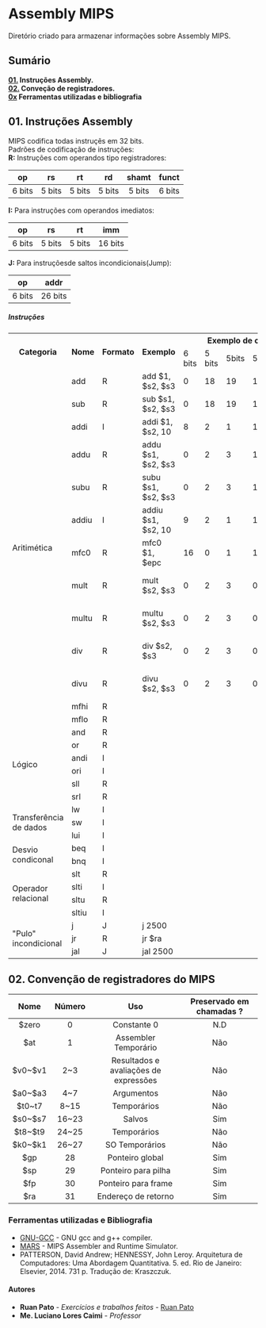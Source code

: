 # Assembly MIPS

Diretório criado para armazenar informações sobre Assembly MIPS.

## Sumário ##
**[01.](#01-instru%C3%A7%C3%B5es-assembly) Instruções Assembly.**  
**[02.](#02-conven%C3%A7%C3%A3o-de-registradores-do-mips) Conveção de registradores.**  
**[0x](#ferramentas-utilizadas-e-bibliografia) Ferramentas utilizadas e bibliografia**

## 01. Instruções Assembly ##
MIPS codifica todas instruçẽs em 32 bits.  
Padrões de codificação de instruções:  
**R:** Instruções com operandos tipo registradores:


|   op   	|   rs   	|   rt   	|   rd   	|  shamt 	|  funct 	|
|:------:	|:------:	|:------:	|:------:	|:------:	|:------:	|
| 6 bits 	| 5 bits 	| 5 bits 	| 5 bits 	| 5 bits 	| 6 bits 	|


**I:** Para instruções com operandos imediatos:


|   op   	|   rs   	|   rt   	|   imm   	|
|:------:	|:------:	|:------:	|:-------:	|
| 6 bits 	| 5 bits 	| 5 bits 	| 16 bits 	|


**J:** Para instruçõesde saltos incondicionais(Jump):


|   op   	|   addr  	|
|:------:	|:-------:	|
| 6 bits 	| 26 bits 	|

##### Instruções #####
<table>
  <tr>
    <th rowspan="2">Categoria</th>
    <th rowspan="2">Nome</th>
    <th rowspan="2">Formato</th>
    <th rowspan="2">Exemplo</th>
    <th colspan="6">Exemplo de codificação</th>
    <th rowspan="2">Significado</th>
    <th rowspan="2">Comentários</th>
  </tr>
  <tr>
    <td>6 bits</td>
    <td>5 bits</td>
    <td>5bits</td>
    <td>5bits</td>
    <td>5bits</td>
    <td>6bits</td>
  </tr>
  <tr>
    <td rowspan="13">Aritimética</td>
    <td>add<br></td>
    <td>R</td>
    <td>add $1, $s2, $s3</td>
    <td>0</td>
    <td>18</td>
    <td>19</td>
    <td>17</td>
    <td>0</td>
    <td>31<br></td>
    <td>$s1=$s2+$s3<br></td>
    <td>overflow</td>
  </tr>
  <tr>
    <td>sub</td>
    <td>R</td>
    <td>sub $s1, $s2, $s3</td>
    <td>0</td>
    <td>18</td>
    <td>19</td>
    <td>17</td>
    <td>0</td>
    <td>34</td>
    <td>$s1=$s2-$s3</td>
    <td>overflow</td>
  </tr>
  <tr>
    <td>addi</td>
    <td>I</td>
    <td>addi $1, $s2, 10</td>
    <td>8</td>
    <td>2</td>
    <td>1</td>
    <td colspan="3">100</td>
    <td>$s1=$s2+10</td>
    <td>overflow<br></td>
  </tr>
  <tr>
    <td>addu</td>
    <td>R</td>
    <td>addu $s1, $s2, $s3</td>
    <td>0<br></td>
    <td>2</td>
    <td>3</td>
    <td>1</td>
    <td>0</td>
    <td>33</td>
    <td>$s1=$s2+$s3</td>
    <td>no-overflow</td>
  </tr>
  <tr>
    <td>subu</td>
    <td>R</td>
    <td>subu $s1, $s2, $s3<br></td>
    <td>0</td>
    <td>2</td>
    <td>3</td>
    <td>1</td>
    <td>0</td>
    <td>35</td>
    <td>$s1=$s2-$s3</td>
    <td>no-overflow<br></td>
  </tr>
  <tr>
    <td>addiu</td>
    <td>I</td>
    <td>addiu $s1, $s2, 10</td>
    <td>9</td>
    <td>2</td>
    <td>1</td>
    <td colspan="3">10</td>
    <td>$s1=$s2+$s3</td>
    <td>no-overflow</td>
  </tr>
  <tr>
    <td>mfc0</td>
    <td>R</td>
    <td>mfc0 $1, $epc<br></td>
    <td>16</td>
    <td>0</td>
    <td>1</td>
    <td>14</td>
    <td>0</td>
    <td>0</td>
    <td>$s1=$epc</td>
    <td></td>
  </tr>
  <tr>
    <td>mult</td>
    <td>R</td>
    <td>mult $s2, $s3<br></td>
    <td>0</td>
    <td>2</td>
    <td>3</td>
    <td>0</td>
    <td>0</td>
    <td>24<br></td>
    <td>Hi,Lo = $s2*$s3</td>
    <td>64-signed product in Hi, Lo regs</td>
  </tr>
  <tr>
    <td>multu</td>
    <td>R</td>
    <td>multu $s2, $s3</td>
    <td>0</td>
    <td>2</td>
    <td>3</td>
    <td>0</td>
    <td>0</td>
    <td>25</td>
    <td>Hi,Lo = $s2*$s3</td>
    <td>64-signed product in Hi, Lo regs<br></td>
  </tr>
  <tr>
    <td>div<br></td>
    <td>R</td>
    <td>div $s2, $s3</td>
    <td>0</td>
    <td>2</td>
    <td>3</td>
    <td>0</td>
    <td>0</td>
    <td>26</td>
    <td>Lo = $s2/$s3<br>Hi = $s2%$s3<br></td>
    <td>Lo=quotient<br>Hi=remainder<br></td>
  </tr>
  <tr>
    <td>divu</td>
    <td>R</td>
    <td>divu $s2, $s3</td>
    <td>0</td>
    <td>2<br></td>
    <td>3</td>
    <td>0</td>
    <td>0</td>
    <td>27</td>
    <td>Lo = $s2/$s3<br>Hi = $s2, $s3<br></td>
    <td>unsigned quotient and reminder</td>
  </tr>
  <tr>
    <td>mfhi</td>
    <td>R</td>
    <td></td>
    <td></td>
    <td></td>
    <td></td>
    <td></td>
    <td></td>
    <td></td>
    <td></td>
    <td></td>
  </tr>
  <tr>
    <td>mflo<br></td>
    <td>R</td>
    <td></td>
    <td></td>
    <td></td>
    <td></td>
    <td></td>
    <td></td>
    <td></td>
    <td></td>
    <td></td>
  </tr>
  <tr>
    <td rowspan="6">Lógico</td>
    <td>and</td>
    <td>R<br></td>
    <td></td>
    <td></td>
    <td></td>
    <td></td>
    <td></td>
    <td></td>
    <td></td>
    <td></td>
    <td></td>
  </tr>
  <tr>
    <td>or</td>
    <td>R<br></td>
    <td></td>
    <td></td>
    <td></td>
    <td></td>
    <td></td>
    <td></td>
    <td></td>
    <td></td>
    <td></td>
  </tr>
  <tr>
    <td>andi</td>
    <td>I</td>
    <td></td>
    <td></td>
    <td></td>
    <td></td>
    <td></td>
    <td></td>
    <td></td>
    <td></td>
    <td></td>
  </tr>
  <tr>
    <td>ori</td>
    <td>I</td>
    <td></td>
    <td></td>
    <td></td>
    <td></td>
    <td></td>
    <td></td>
    <td></td>
    <td></td>
    <td></td>
  </tr>
  <tr>
    <td>sll</td>
    <td>R</td>
    <td></td>
    <td></td>
    <td></td>
    <td></td>
    <td></td>
    <td></td>
    <td></td>
    <td></td>
    <td></td>
  </tr>
  <tr>
    <td>srl<br></td>
    <td>R</td>
    <td></td>
    <td></td>
    <td></td>
    <td></td>
    <td></td>
    <td></td>
    <td></td>
    <td></td>
    <td></td>
  </tr>
  <tr>
    <td rowspan="3">Transferência de dados</td>
    <td>lw<br></td>
    <td>I</td>
    <td></td>
    <td></td>
    <td></td>
    <td></td>
    <td></td>
    <td></td>
    <td></td>
    <td></td>
    <td></td>
  </tr>
  <tr>
    <td>sw</td>
    <td>I</td>
    <td></td>
    <td></td>
    <td></td>
    <td></td>
    <td></td>
    <td></td>
    <td></td>
    <td></td>
    <td></td>
  </tr>
  <tr>
    <td>lui</td>
    <td>I</td>
    <td></td>
    <td></td>
    <td></td>
    <td></td>
    <td></td>
    <td></td>
    <td></td>
    <td></td>
    <td></td>
  </tr>
  <tr>
    <td rowspan="2">Desvio condiconal</td>
    <td>beq</td>
    <td>I</td>
    <td></td>
    <td></td>
    <td></td>
    <td></td>
    <td></td>
    <td></td>
    <td></td>
    <td></td>
    <td></td>
  </tr>
  <tr>
    <td>bnq</td>
    <td>I</td>
    <td></td>
    <td></td>
    <td></td>
    <td></td>
    <td></td>
    <td></td>
    <td></td>
    <td></td>
    <td></td>
  </tr>
  <tr>
    <td rowspan="4">Operador relacional</td>
    <td>slt</td>
    <td>R</td>
    <td></td>
    <td></td>
    <td></td>
    <td></td>
    <td></td>
    <td></td>
    <td></td>
    <td></td>
    <td></td>
  </tr>
  <tr>
    <td>slti</td>
    <td>I<br></td>
    <td></td>
    <td></td>
    <td></td>
    <td></td>
    <td></td>
    <td></td>
    <td></td>
    <td></td>
    <td></td>
  </tr>
  <tr>
    <td>sltu</td>
    <td>R</td>
    <td></td>
    <td></td>
    <td></td>
    <td></td>
    <td></td>
    <td></td>
    <td></td>
    <td></td>
    <td></td>
  </tr>
  <tr>
    <td>sltiu</td>
    <td>I</td>
    <td></td>
    <td></td>
    <td></td>
    <td></td>
    <td></td>
    <td></td>
    <td></td>
    <td></td>
    <td></td>
  </tr>
  <tr>
    <td rowspan="3">"Pulo" incondicional<br></td>
    <td>j</td>
    <td>J</td>
    <td>j 2500</td>
    <td></td>
    <td></td>
    <td></td>
    <td></td>
    <td></td>
    <td></td>
    <td></td>
    <td></td>
  </tr>
  <tr>
    <td>jr</td>
    <td>R<br></td>
    <td>jr $ra</td>
    <td></td>
    <td></td>
    <td></td>
    <td></td>
    <td></td>
    <td></td>
    <td></td>
    <td></td>
  </tr>
  <tr>
    <td>jal</td>
    <td>J<br></td>
    <td>jal 2500</td>
    <td></td>
    <td></td>
    <td></td>
    <td></td>
    <td></td>
    <td></td>
    <td></td>
    <td></td>
  </tr>
</table>


## 02. Convenção de registradores do MIPS ##
|   Nome  	| Número 	|                  Uso                  	| Preservado em chamadas ? 	|
|:-------:	|:------:	|:-------------------------------------:	|:------------------------:	|
|  \$zero  	|    0   	|              Constante 0              	|            N.D           	|
|   \$at   	|    1   	|          Assembler Temporário         	|            Não           	|
| \$v0~\$v1 	|   2~3  	| Resultados e avaliações de expressões 	|            Não           	|
| \$a0~\$a3 	|   4~7  	|               Argumentos              	|            Não           	|
|  \$t0~t7 	|  8~15  	|              Temporários              	|            Não           	|
| \$s0~\$s7 	|  16~23 	|                 Salvos                	|            Sim           	|
| \$t8~\$t9 	|  24~25 	|              Temporários              	|            Não           	|
| \$k0~\$k1 	|  26~27 	|             SO Temporários            	|            Não           	|
|   \$gp   	|   28   	|            Ponteiro global            	|            Sim           	|
|   \$sp   	|   29   	|          Ponteiro para pilha          	|            Sim           	|
|   \$fp   	|   30   	|          Ponteiro para frame          	|            Sim           	|
|   \$ra   	|   31   	|          Endereço de retorno          	|            Sim           	|


### Ferramentas utilizadas e Bibliografia ###

* [GNU-GCC](https://gcc.gnu.org/) - GNU gcc and g++ compiler.
* [MARS](http://courses.missouristate.edu/KenVollmar/mars/) - MIPS Assembler and Runtime Simulator.
* PATTERSON, David Andrew; HENNESSY, John Leroy. Arquitetura de Computadores: Uma Abordagem Quantitativa. 5. ed. Rio de Janeiro: Elsevier, 2014. 731 p. Tradução de: Kraszczuk.

#### Autores ####

* **Ruan Pato** - *Exercícios e trabalhos feitos* - [Ruan Pato](https://github.com/ruanpato)
* **Me. Luciano Lores Caimi** - *Professor*